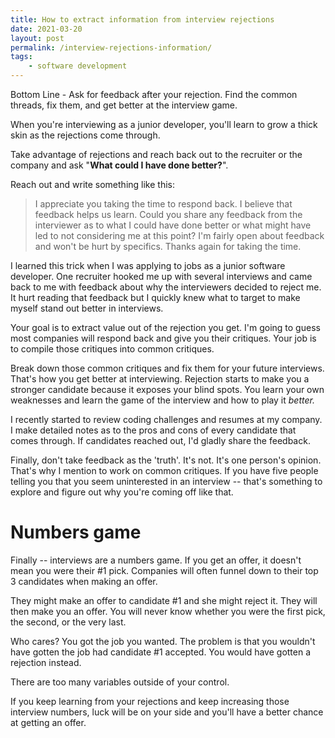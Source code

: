 ```yaml
---
title: How to extract information from interview rejections
date: 2021-03-20
layout: post
permalink: /interview-rejections-information/
tags: 
    - software development
---
```


Bottom Line - Ask for feedback after your rejection. Find the common threads, fix them, and get better at the interview game.

When you're interviewing as a junior developer, you'll learn to grow a thick skin as the rejections come through.

Take advantage of rejections and reach back out to the recruiter or the company and ask "**What could I have done better?**".

Reach out and write something like this:

> I appreciate you taking the time to respond back. I believe that feedback helps us learn. Could you share any feedback from the interviewer as to what I could have done better or what might have led to not considering me at this point? I'm fairly open about feedback and won't be hurt by specifics. Thanks again for taking the time.

I learned this trick when I was applying to jobs as a junior software developer. One recruiter hooked me up with several interviews and came back to me with feedback about why the interviewers decided to reject me. It hurt reading that feedback but I quickly knew what to target to make myself stand out better in interviews.

Your goal is to extract value out of the rejection you get. I'm going to guess most companies will respond back and give you their critiques. Your job is to compile those critiques into common critiques.

Break down those common critiques and fix them for your future interviews. That's how you get better at interviewing. Rejection starts to make you a stronger candidate because it exposes your blind spots. You learn your own weaknesses and learn the game of the interview and how to play it *better.*

I recently started to review coding challenges and resumes at my company. I make detailed notes as to the pros and cons of every candidate that comes through. If candidates reached out, I'd gladly share the feedback.

Finally, don't take feedback as the 'truth'. It's not. It's one person's opinion. That's why I mention to work on common critiques. If you have five people telling you that you seem uninterested in an interview -- that's something to explore and figure out why you're coming off like that.

# Numbers game

Finally -- interviews are a numbers game. If you get an offer, it doesn't mean you were their #1 pick. Companies will often funnel down to their top 3 candidates when making an offer.

They might make an offer to candidate #1 and she might reject it. They will then make you an offer. You will never know whether you were the first pick, the second, or the very last.

Who cares? You got the job you wanted. The problem is that you wouldn't have gotten the job had candidate #1 accepted. You would have gotten a rejection instead.

There are too many variables outside of your control.

If you keep learning from your rejections and keep increasing those interview numbers, luck will be on your side and you'll have a better chance at getting an offer.